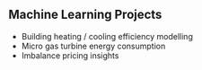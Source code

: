 ## Machine Learning Projects<br>
* Building heating / cooling efficiency modelling
* Micro gas turbine energy consumption
* Imbalance pricing insights